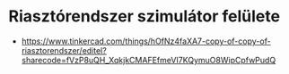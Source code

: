 # Riasztórendszer szimulátor felülete
 - https://www.tinkercad.com/things/hOfNz4faXA7-copy-of-copy-of-riasztorendszer/editel?sharecode=fVzP8uQH_XqkjkCMAFEfmeVI7KQymuO8WipCpfwPudQ
